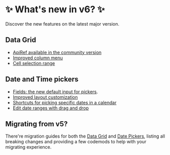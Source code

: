 # ✨ What's new in v6? ✨

<p class="description">Discover the new features on the latest major version.</p>

## Data Grid

- [ApiRef available in the community version](https://next.mui.com/x/react-data-grid/api-object/)
- [Improved column menu](https://next.mui.com/x/react-data-grid/column-menu/)
- [Cell selection range](https://next.mui.com/x/react-data-grid/cell-selection/) [<span class="plan-premium"></span>](/x/introduction/licensing/#pro-premium)

## Date and Time pickers


- [Fields: the new default input for pickers](https://next.mui.com/x/react-date-pickers/fields/).
- [Improved layout customization](https://next.mui.com/x/react-date-pickers/custom-layout/)
- [Shortcuts for picking specific dates in a calendar](https://next.mui.com/x/react-date-pickers/shortcuts/)
- [Edit date ranges with drag and drop](https://next.mui.com/x/react-date-pickers/date-range-calendar/) [<span class="plan-pro"></span>](/x/introduction/licensing/#pro-plan)


## Migrating from v5?

There're migration guides for both the [Data Grid](https://next.mui.com/x/migration/migration-data-grid-v5/) and [Date Pickers](https://next.mui.com/x/migration/migration-pickers-v5/), listing all breaking changes and providing a few codemods to help with your migrating experience.